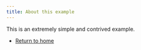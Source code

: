 ```yaml
---
title: About this example
---
```


This is an extremely simple and contrived example.

- [Return to home](/)
